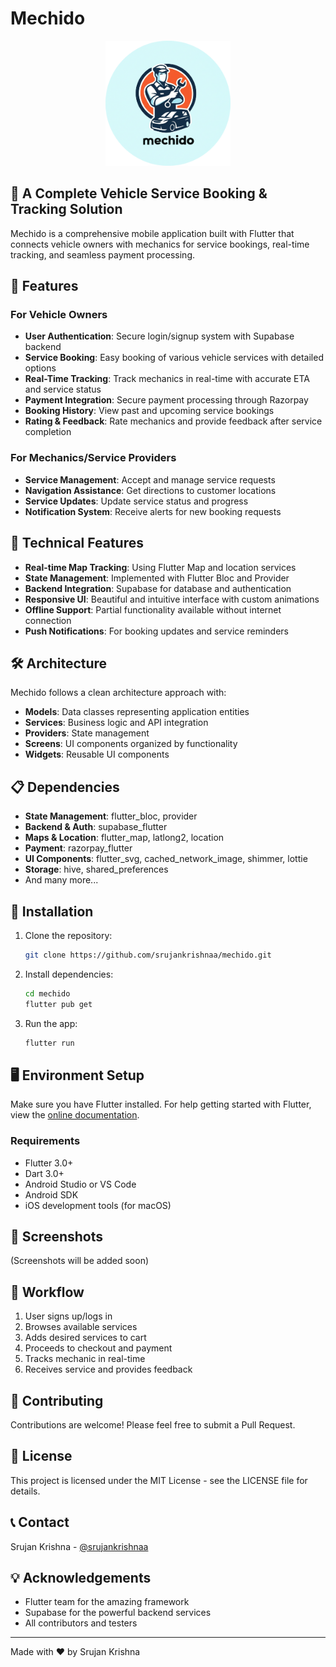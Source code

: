 # Mechido

<p align="center">
  <img src="assets/images/app_logo.png" alt="Mechido Logo" width="200"/>
</p>

## 🔧 A Complete Vehicle Service Booking & Tracking Solution

Mechido is a comprehensive mobile application built with Flutter that connects vehicle owners with mechanics for service bookings, real-time tracking, and seamless payment processing.

## 📱 Features

### For Vehicle Owners
- **User Authentication**: Secure login/signup system with Supabase backend
- **Service Booking**: Easy booking of various vehicle services with detailed options
- **Real-Time Tracking**: Track mechanics in real-time with accurate ETA and service status
- **Payment Integration**: Secure payment processing through Razorpay
- **Booking History**: View past and upcoming service bookings
- **Rating & Feedback**: Rate mechanics and provide feedback after service completion

### For Mechanics/Service Providers
- **Service Management**: Accept and manage service requests
- **Navigation Assistance**: Get directions to customer locations
- **Service Updates**: Update service status and progress
- **Notification System**: Receive alerts for new booking requests

## 🚀 Technical Features

- **Real-time Map Tracking**: Using Flutter Map and location services
- **State Management**: Implemented with Flutter Bloc and Provider
- **Backend Integration**: Supabase for database and authentication
- **Responsive UI**: Beautiful and intuitive interface with custom animations
- **Offline Support**: Partial functionality available without internet connection
- **Push Notifications**: For booking updates and service reminders

## 🛠️ Architecture

Mechido follows a clean architecture approach with:

- **Models**: Data classes representing application entities
- **Services**: Business logic and API integration
- **Providers**: State management
- **Screens**: UI components organized by functionality
- **Widgets**: Reusable UI components

## 📋 Dependencies

- **State Management**: flutter_bloc, provider
- **Backend & Auth**: supabase_flutter
- **Maps & Location**: flutter_map, latlong2, location
- **Payment**: razorpay_flutter
- **UI Components**: flutter_svg, cached_network_image, shimmer, lottie
- **Storage**: hive, shared_preferences
- And many more...

## 🔧 Installation

1. Clone the repository:
   ```bash
   git clone https://github.com/srujankrishnaa/mechido.git
   ```

2. Install dependencies:
   ```bash
   cd mechido
   flutter pub get
   ```

3. Run the app:
   ```bash
   flutter run
   ```

## 🖥️ Environment Setup

Make sure you have Flutter installed. For help getting started with Flutter, view the [online documentation](https://flutter.dev/docs).

### Requirements
- Flutter 3.0+
- Dart 3.0+
- Android Studio or VS Code
- Android SDK
- iOS development tools (for macOS)

## 📱 Screenshots

(Screenshots will be added soon)

## 🔄 Workflow

1. User signs up/logs in
2. Browses available services
3. Adds desired services to cart
4. Proceeds to checkout and payment
5. Tracks mechanic in real-time
6. Receives service and provides feedback

## 🤝 Contributing

Contributions are welcome! Please feel free to submit a Pull Request.

## 📝 License

This project is licensed under the MIT License - see the LICENSE file for details.

## 📞 Contact

Srujan Krishna - [@srujankrishnaa](https://github.com/srujankrishnaa)

## 💡 Acknowledgements

- Flutter team for the amazing framework
- Supabase for the powerful backend services
- All contributors and testers

---

Made with ❤️ by Srujan Krishna
